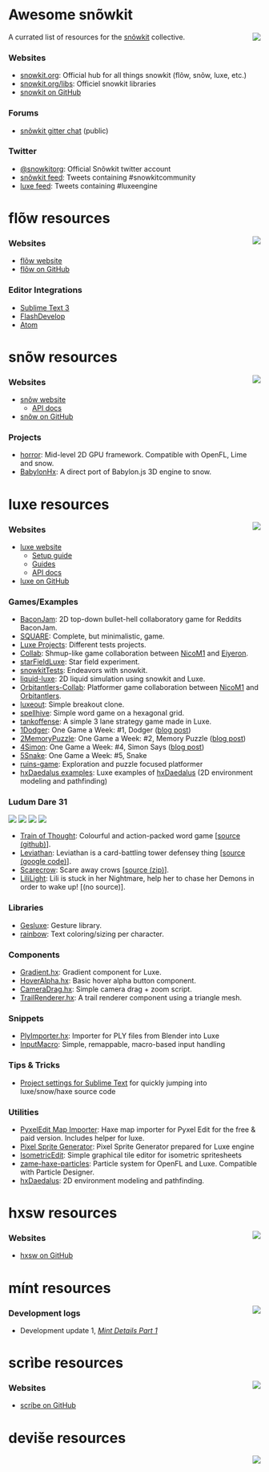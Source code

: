 
# Awesome snõwkit

<img align="right" src="http://snowkit.org/content/images/2014/Sep/snowkit.png">

A currated list of resources for the [snõwkit](http://snowkit.org/) collective.

### Websites
* [snowkit.org](http://snowkit.org): Official hub for all things snowkit (flõw, snõw, luxe, etc.)
* [snowkit.org/libs](http://snowkit.org/libs/): Officiel snowkit libraries
* [snowkit on GitHub](https://www.github.com/snowkit)

### Forums
<!-- * [snõwkit slack chat](https://underscorediscovery.slack.com/) (membership required) -->
* [snõwkit gitter chat](https://gitter.im/snowkit/public) (public)

### Twitter
* [@snowkitorg](https://twitter.com/snowkitorg): Official Snõwkit twitter account
* [snõwkit feed](https://twitter.com/hashtag/snowkitcommunity?f=realtime): Tweets containing #snowkitcommunity
* [luxe feed](https://twitter.com/hashtag/luxeengine?f=realtime): Tweets containing #luxeengine

<!--
## People
* Sven Bergström: Creator of snõwkit, flõw, snõw and luxe.
 * Twitter: @__underscorediscovery
 * Github: @__underscorediscovery
 
* Nico M.: ???
 * Twitter: https://twitter.com/nico_m__
 * GithHub: ???

* Tilman Schmidt: ???
 * Twitter: https://twitter.com/KeyMaster_
 * Github: ???
 
* Jonathan Hirz: ???
 * Twitter: https://twitter.com/jonathanhirz
 * Github: ???
 * Blog: ???
 
 Dvergar, Zielak, DJPale, Absurditure, anissen
 -->


# flõw resources

<img align="right" src="http://snowkit.org/content/images/2014/Sep/flow.png">

### Websites
* [flõw website](http://underscorediscovery.github.io/flow/)
* [flõw on GitHub](https://github.com/underscorediscovery/flow)

### Editor Integrations
* [Sublime Text 3](http://underscorediscovery.github.io/flow/guide/sublimetext.html)
* [FlashDevelop](http://underscorediscovery.github.io/flow/guide/flashdevelop.html)
* [Atom](https://github.com/snowkit/atom-flow)


# snõw resources

<img align="right" src="http://snowkit.org/content/images/2014/Sep/snow.png">

### Websites
* [snõw website](http://underscorediscovery.github.io/snow/)
  * [API docs](http://underscorediscovery.github.io/snow/api/index.html)
* [snõw on GitHub](https://github.com/underscorediscovery/snow)

### Projects
* [horror](https://github.com/eliasku/horror): Mid-level 2D GPU framework. Compatible with OpenFL, Lime and snow.
* [BabylonHx](https://github.com/vujadin/BabylonHx): A direct port of Babylon.js 3D engine to snow.


# luxe resources

<img align="right" src="http://snowkit.org/content/images/2014/Sep/luxe.png">

### Websites
* [luxe website](http://luxeengine.com/)
  * [Setup guide](http://luxeengine.com/docs/setup.html)
  * [Guides](http://luxeengine.com/docs/guide.html)
  * [API docs](http://luxeengine.com/docs/api/index.html)
* [luxe on GitHub](https://github.com/underscorediscovery/luxe)

<!-- ## Open Source Projects -->

### Games/Examples
* [BaconJam](https://github.com/Dvergar/BaconJam): 2D top-down bullet-hell collaboratory game for Reddits BaconJam. 
* [SQUARE](https://github.com/Eiyeron/-SQUARE-): Complete, but minimalistic, game.
* [Luxe Projects](https://github.com/Rostiger/Luxe_Projects): Different tests projects.
* [Collab](https://github.com/NicoM1/Collab): Shmup-like game collaboration between [NicoM1](https://github.com/NicoM1) and [Eiyeron](https://github.com/Eiyeron).
* [starFieldLuxe](https://github.com/jonathanhirz/starFieldLuxe): Star field experiment.
* [snowkitTests](https://github.com/JosePedroDias/snowkitTests): Endeavors with snowkit.
* [liquid-luxe](https://github.com/chronosyndrome/liquid-luxe): 2D liquid simulation using snowkit and Luxe.
* [Orbitantlers-Collab](https://github.com/NicoM1/Orbitantlers-Collab): Platformer game collaboration between [NicoM1](https://github.com/NicoM1) and [Orbitantlers](https://github.com/Absurditure).
* [luxeout](https://github.com/desttinghim/luxeout): Simple breakout clone.
* [spellhive](https://github.com/anissen/spellhive): Simple word game on a hexagonal grid.
* [tankoffense](https://github.com/desttinghim/tankoffense): A simple 3 lane strategy game made in Luxe.
* [1Dodger](https://github.com/Zielak/1Dodger): One Game a Week: #1, Dodger ([blog post](http://zielak.pl/1gaw-1-dodger))
* [2MemoryPuzzle](https://github.com/Zielak/2MemoryPuzzle): One Game a Week: #2, Memory Puzzle ([blog post](http://zielak.pl/1gaw-2-memory-puzzle))
* [4Simon](https://github.com/Zielak/4Simon): One Game a Week: #4, Simon Says ([blog post](http://zielak.pl/1gaw-4-simon-says))
* [5Snake](https://github.com/Zielak/5Snake): One Game a Week: #5, Snake
* [ruins-game](https://github.com/desttinghim/ruins-game): Exploration and puzzle focused platformer
* [hxDaedalus examples](https://github.com/hxDaedalus/hxDaedalus-luxe-examples): Luxe examples of [hxDaedalus](https://github.com/hxDaedalus/hxDaedalus) (2D environment modeling and pathfinding)

<!-- image for Zielak / 4Simon: http://zielak.pl/wp-content/uploads/2015/02/simon_prev_head.gif -->

### Ludum Dare 31
<a href="http://ludumdare.com/compo/ludum-dare-31/?action=preview&uid=30512"><img src="http://ludumdare.com/compo/wp-content/compo2//407933/30512-shot0.png-crop-180-140.jpg"></a>
<a href="http://ludumdare.com/compo/ludum-dare-31/?action=preview&uid=34"><img src="http://ludumdare.com/compo/wp-content/compo2//407933/34-shot0.jpg-crop-180-140.jpg"></a>
<a href="http://ludumdare.com/compo/ludum-dare-31/?action=preview&uid=3012"><img src="http://ludumdare.com/compo/wp-content/compo2//407933/3012-shot0.png-crop-180-140.jpg"></a>
<a href="http://ludumdare.com/compo/ludum-dare-31/?action=preview&uid=7279"><img src="http://ludumdare.com/compo/wp-content/compo2//407933/7279-shot2.png-crop-180-140.jpg"></a>

* [Train of Thought](http://ludumdare.com/compo/ludum-dare-31/?action=preview&uid=30512): Colourful and action-packed word game [[source (github)](https://github.com/anissen/ld31)]. 
* [Leviathan](http://ludumdare.com/compo/ludum-dare-31/?action=preview&uid=34): Leviathan is a card-battling tower defensey thing [[source (google code)](https://code.google.com/p/ld48jovoc/source/browse/#svn%2Fld31_onescreen%2Fsrc)].
* [Scarecrow](http://ludumdare.com/compo/ludum-dare-31/?action=preview&uid=3012): Scare away crows [[source (zip)](http://www.elcoino.de/LD31src.zip)].
* [LiliLight](http://ludumdare.com/compo/ludum-dare-31/?action=preview&uid=7279): Lili is stuck in her Nightmare, help her to chase her Demons in order to wake up! [(no source)].

### Libraries
* [Gesluxe](https://github.com/josuigoa/Gesluxe): Gesture library.
* [rainbow](https://github.com/Dvergar/rainbow): Text coloring/sizing per character.

### Components
* [Gradient.hx](https://gist.github.com/AbelToy/6e28392bc0bec79876d5): Gradient component for Luxe.
* [HoverAlpha.hx](https://gist.github.com/underscorediscovery/2c53d1d0bf9b9732c38b): Basic hover alpha button component.
* [CameraDrag.hx](https://gist.github.com/underscorediscovery/2cd52a89470421c51301): Simple camera drag + zoom script.
* [TrailRenderer.hx](https://gist.github.com/le-doux/d9ac94af66c2b9a86238): A trail renderer component using a triangle mesh.

### Snippets
* [PlyImporter.hx](https://gist.github.com/KeyMaster-/247fee525cf73d086dc3): Importer for PLY files from Blender into Luxe
* [InputMacro](https://github.com/NicoM1/InputMacro): Simple, remappable, macro-based input handling

### Tips & Tricks
* [Project settings for Sublime Text](https://gist.github.com/anissen/3f05b614fc0483899fec) for quickly jumping into luxe/snow/haxe source code

### Utilities
* [PyxelEdit Map Importer](https://github.com/Dvergar/PyxelEdit-Map-Importer): Haxe map importer for Pyxel Edit for the free & paid version. Includes helper for luxe.
* [Pixel Sprite Generator](https://github.com/Zielak/pixel-sprite-generator-luxe): Pixel Sprite Generator prepared for Luxe engine
* [IsometricEdit](https://github.com/DjPale/IsometricEdit): Simple graphical tile editor for isometric spritesheets
* [zame-haxe-particles](https://github.com/restorer/zame-haxe-particles): Particle system for OpenFL and Luxe. Compatible with Particle Designer.
* [hxDaedalus](https://github.com/hxDaedalus/hxDaedalus): 2D environment modeling and pathfinding.

# hxsw resources

<img align="right" src="http://snowkit.org/content/images/2014/11/hxsw.png">

### Websites
* [hxsw on GitHub](https://github.com/underscorediscovery/hxsw)


# mínt resources

<img align="right" src="http://snowkit.org/content/images/2015/01/mint-1.png">

### Development logs

* Development update 1, [_Mint Details Part 1_](http://snowkit.org/2015/01/25/mint-details-part-1/)


# scrìbe resources

<img align="right" src="http://snowkit.org/content/images/2014/Sep/scribe.png">

### Websites
* [scríbe on GitHub](https://github.com/underscorediscovery/scribe)


# deviše resources

<img align="right" src="http://snowkit.org/content/images/2014/Sep/devise.png">
